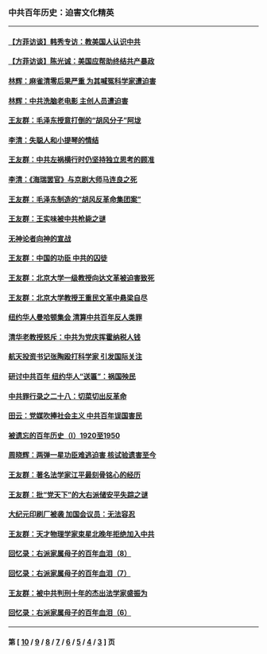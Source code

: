 ### 中共百年历史：迫害文化精英
---
#### [【方菲访谈】韩秀专访：教美国人认识中共](../../pages/nf1176111/n13821310.md?09130430) 
#### [【方菲访谈】陈光诚：美国应帮助终结共产暴政](../../pages/nf1176111/n13759521.md?09130430) 
#### [林辉：麻雀清零后果严重 为其喊冤科学家遭迫害](../../pages/nf1176111/n13746900.md?09130430) 
#### [林辉：中共洗脑老电影 主创人员遭迫害](../../pages/nf1176111/n13699437.md?09130430) 
#### [王友群：毛泽东授意打倒的“胡风分子”阿垅](../../pages/nf1176111/n13592541.md?09130430) 
#### [李清：失聪人和小提琴的情结](../../pages/nf1176111/n13459280.md?09130430) 
#### [王友群：中共左祸横行时仍坚持独立思考的顾准](../../pages/nf1176111/n13444722.md?09130430) 
#### [李清：《海瑞罢官》与京剧大师马连良之死](../../pages/nf1176111/n13412316.md?09130430) 
#### [王友群：毛泽东制造的“胡风反革命集团案”](../../pages/nf1176111/n13324909.md?09130430) 
#### [王友群：王实味被中共枪毙之谜](../../pages/nf1176111/n13307502.md?09130430) 
#### [无神论者向神的宣战](../../pages/nf1176111/n13281535.md?09130430) 
#### [王友群：中国的功臣 中共的囚徒](../../pages/nf1176111/n13291790.md?09130430) 
#### [王友群：北京大学一级教授向达文革被迫害致死](../../pages/nf1176111/n13150966.md?09130430) 
#### [王友群：北京大学教授王重民文革中悬梁自尽](../../pages/nf1176111/n13084645.md?09130430) 
#### [纽约华人曼哈顿集会 清算中共百年反人类罪](../../pages/nf1176111/n13084157.md?09130430) 
#### [清华老教授怒斥：中共为党庆挥霍纳税人钱](../../pages/nf1176111/n13071430.md?09130430) 
#### [航天投资书记张陶殴打科学家 引发国际关注](../../pages/nf1176111/n13069132.md?09130430) 
#### [研讨中共百年 纽约华人“送匾”：祸国殃民](../../pages/nf1176111/n13057367.md?09130430) 
#### [中共罪行录之二十八：切菜切出反革命](../../pages/nf1176111/n13030600.md?09130430) 
#### [田云：党媒吹捧社会主义 中共百年误国害民](../../pages/nf1176111/n13006682.md?09130430) 
#### [被遗忘的百年历史（I）1920至1950](../../pages/nf1176111/n12986411.md?09130430) 
#### [周晓辉：两弹一星功臣难逃迫害 核试验遗害至今](../../pages/nf1176111/n12974997.md?09130430) 
#### [王友群：著名法学家江平最刻骨铭心的经历](../../pages/nf1176111/n12970787.md?09130430) 
#### [王友群：批“党天下”的大右派储安平失踪之谜](../../pages/nf1176111/n12954229.md?09130430) 
#### [大纪元印刷厂被袭 加国会议员：无法容忍](../../pages/nf1176111/n12883028.md?09130430) 
#### [王友群：天才物理学家束星北晚年拒绝加入中共](../../pages/nf1176111/n12792913.md?09130430) 
#### [回忆录：右派家属母子的百年血泪（8）](../../pages/nf1176111/n12706196.md?09130430) 
#### [回忆录：右派家属母子的百年血泪（7）](../../pages/nf1176111/n12706191.md?09130430) 
#### [王友群：被中共判刑十年的杰出法学家盛振为](../../pages/nf1176111/n12706141.md?09130430) 
#### [回忆录：右派家属母子的百年血泪（6）](../../pages/nf1176111/n12698863.md?09130430) 

---
#### 第 [ [10](./10.md?09130430) / [9](./9.md?09130430) / [8](./8.md?09130430) / [7](./7.md?09130430) / [6](./6.md?09130430) / [5](./5.md?09130430) / [4](./4.md?09130430) / [3](./3.md?09130430) ] 页
